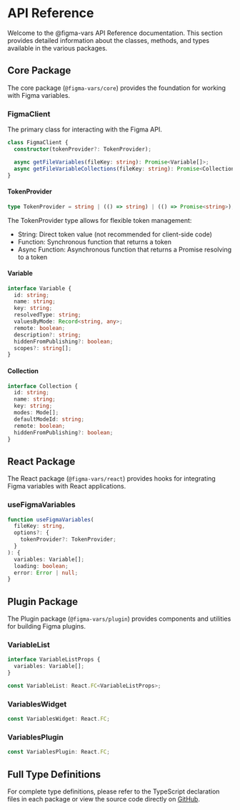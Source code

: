 # API Reference

Welcome to the @figma-vars API Reference documentation. This section provides detailed information about the classes, methods, and types available in the various packages.

## Core Package

The core package (`@figma-vars/core`) provides the foundation for working with Figma variables.

### FigmaClient

The primary class for interacting with the Figma API.

```typescript
class FigmaClient {
  constructor(tokenProvider?: TokenProvider);

  async getFileVariables(fileKey: string): Promise<Variable[]>;
  async getFileVariableCollections(fileKey: string): Promise<Collection[]>;
}
```

#### TokenProvider

```typescript
type TokenProvider = string | (() => string) | (() => Promise<string>);
```

The TokenProvider type allows for flexible token management:

- String: Direct token value (not recommended for client-side code)
- Function: Synchronous function that returns a token
- Async Function: Asynchronous function that returns a Promise resolving to a token

#### Variable

```typescript
interface Variable {
  id: string;
  name: string;
  key: string;
  resolvedType: string;
  valuesByMode: Record<string, any>;
  remote: boolean;
  description?: string;
  hiddenFromPublishing?: boolean;
  scopes?: string[];
}
```

#### Collection

```typescript
interface Collection {
  id: string;
  name: string;
  key: string;
  modes: Mode[];
  defaultModeId: string;
  remote: boolean;
  hiddenFromPublishing?: boolean;
}
```

## React Package

The React package (`@figma-vars/react`) provides hooks for integrating Figma variables with React applications.

### useFigmaVariables

```typescript
function useFigmaVariables(
  fileKey: string,
  options?: {
    tokenProvider?: TokenProvider;
  }
): {
  variables: Variable[];
  loading: boolean;
  error: Error | null;
}
```

## Plugin Package

The Plugin package (`@figma-vars/plugin`) provides components and utilities for building Figma plugins.

### VariableList

```typescript
interface VariableListProps {
  variables: Variable[];
}

const VariableList: React.FC<VariableListProps>;
```

### VariablesWidget

```typescript
const VariablesWidget: React.FC;
```

### VariablesPlugin

```typescript
const VariablesPlugin: React.FC;
```

## Full Type Definitions

For complete type definitions, please refer to the TypeScript declaration files in each package or view the source code directly on [GitHub](https://github.com/yourusername/figma-vars).
